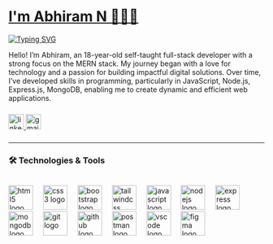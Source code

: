 <a href="https://github.com/AbhiramN-Mern">
    <h1>I'm Abhiram N  👨🏻‍💻 </h1>
   <img src="https://readme-typing-svg.herokuapp.com?font=Montserrat&weight=800&size=32&duration=3000&color=FFD700&vCenter=true&width=550&height=100&lines=Welcome+to+my+GitHub+Profile!;I+am+a+MERN+Stack+Developer;I+am+a+Frontend+Developer;I+am+a+Backend+Developer;I+am+a+Fullstack+Developer" alt="Typing SVG" />
  </a>
</p>




Hello! I’m Abhiram, an 18-year-old self-taught full-stack developer with a strong focus on the MERN stack. My journey began with a love for technology and a passion for building impactful digital solutions. Over time, I’ve developed skills in programming, particularly in JavaScript, Node.js, Express.js, MongoDB, enabling me to create dynamic and efficient web applications.

###
<div align="left">
  <a href="https://www.linkedin.com/in/abhiram-n-/" target="_blank">
    <img src="https://img.shields.io/static/v1?message=LinkedIn&logo=linkedin&label=&color=0077B5&logoColor=white&labelColor=&style=for-the-badge" height="30" alt="linkedin logo"  />
  </a>
 <a href="https://mail.google.com/mail/?view=cm&fs=1&to=abhiramnksd@gmail.com" target="_blank">
  <img src="https://img.shields.io/static/v1?message=Gmail&logo=gmail&label=&color=D14836&logoColor=white&labelColor=&style=for-the-badge" height="30" alt="gmail logo" />
</a>

</div>

###
---





### 🛠️ Technologies & Tools

<br clear="both">

<div align="left">
  <img src="https://cdn.jsdelivr.net/gh/devicons/devicon/icons/html5/html5-original.svg" height="48" alt="html5 logo"  />
  <img width="12" />
  <img src="https://cdn.jsdelivr.net/gh/devicons/devicon/icons/css3/css3-original.svg" height="48" alt="css3 logo"  />
  <img width="12" />
  <img src="https://cdn.jsdelivr.net/gh/devicons/devicon/icons/bootstrap/bootstrap-original.svg" height="48" alt="bootstrap logo"  />
  <img width="12" />
  <img src="https://cdn.simpleicons.org/tailwindcss/06B6D4" height="48" alt="tailwindcss logo"  />
  <img width="12" />
  <img src="https://cdn.jsdelivr.net/gh/devicons/devicon/icons/javascript/javascript-plain.svg" height="48" alt="javascript logo"  />
  <img width="12" />
  <img src="https://cdn.jsdelivr.net/gh/devicons/devicon/icons/nodejs/nodejs-plain-wordmark.svg" height="48" alt="nodejs logo"  />
  <img width="12" />
  <img src="https://skillicons.dev/icons?i=express" height="48" alt="express logo"  />
  <img width="12" />
  <img src="https://cdn.jsdelivr.net/gh/devicons/devicon/icons/mongodb/mongodb-plain-wordmark.svg" height="48" alt="mongodb logo"  />
  <img width="12" />
  <img src="https://cdn.jsdelivr.net/gh/devicons/devicon/icons/git/git-original.svg" height="48" alt="git logo"  />
  <img width="12" />
  <img src="https://skillicons.dev/icons?i=github" height="48" alt="github logo"  />
  <img width="12" />
  <img src="https://cdn.simpleicons.org/postman/FF6C37" height="48" alt="postman logo"  />
  <img width="12" />
  <img src="https://cdn.jsdelivr.net/gh/devicons/devicon/icons/vscode/vscode-original.svg" height="48" alt="vscode logo"  />
  <img width="12" />
  <img src="https://skillicons.dev/icons?i=figma" height="48" alt="figma logo"  />

</div>



